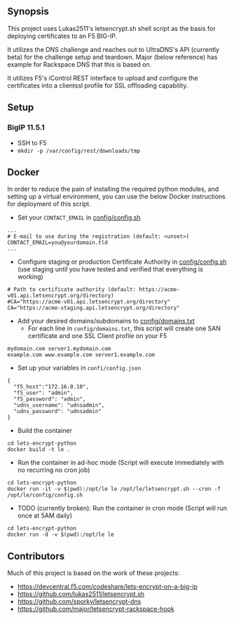 ## Synopsis

This project uses Lukas2511's letsencrypt.sh shell script as the basis for deploying certificates to an F5 BIG-IP.

It utilizes the DNS challenge and reaches out to UltraDNS's API (currently beta) for the challenge setup and teardown. Major (below reference) has example for Rackspace DNS that this is based on.

It utilizes F5's iControl REST interface to upload and configure the certificates into a clientssl profile for SSL offloading capability.

## Setup
### BigIP 11.5.1
- SSH to F5
- `mkdir -p /var/config/rest/downloads/tmp`  

## Docker
In order to reduce the pain of installing the required python modules, and setting up a virtual environment, you can use the below Docker instructions for deployment of this script.

- Set your `CONTACT_EMAIL` in [config/config.sh](./config/config.sh)
```
...
# E-mail to use during the registration (default: <unset>)
CONTACT_EMAIL=you@yourdomain.tld
...
```

- Configure staging or production Certificate Authority in [config/config.sh](./config/config.sh) (use staging until you have tested and verified that everything is working)
```
# Path to certificate authority (default: https://acme-v01.api.letsencrypt.org/directory)
#CA="https://acme-v01.api.letsencrypt.org/directory"
CA="https://acme-staging.api.letsencrypt.org/directory"
``` 

- Add your desired domains/subdomains to [config/domains.txt](./config/domains.txt)
  - For each line in `config/domains.txt`, this script will create one SAN certificate and one SSL Client profile on your F5
```
mydomain.com server1.mydomain.com
example.com www.example.com server1.example.com
```

- Set up your variables in `confi/config.json`
```
{
  "f5_host":"172.16.0.10",
  "f5_user": "admin",
  "f5_password": "admin",
  "udns_username": "udnsadmin",
  "udns_password": "udnsadmin"
}
```

- Build the container 
```
cd lets-encrypt-python
docker build -t le .
```

- Run the container in ad-hoc mode (Script will execute immediately with no recurring no cron job)
```
cd lets-encrypt-python
docker run -it -v $(pwd):/opt/le le /opt/le/letsencrypt.sh --cron -f /opt/le/config/config.sh 
```

- TODO (currently broken): Run the container in cron mode (Script will run once at 5AM daily)
```
cd lets-encrypt-python
docker run -d -v $(pwd):/opt/le le
```

## Contributors

Much of this project is based on the work of these projects:

* https://devcentral.f5.com/codeshare/lets-encrypt-on-a-big-ip
* https://github.com/lukas2511/letsencrypt.sh
* https://github.com/sporky/letsencrypt-dns
* https://github.com/major/letsencrypt-rackspace-hook